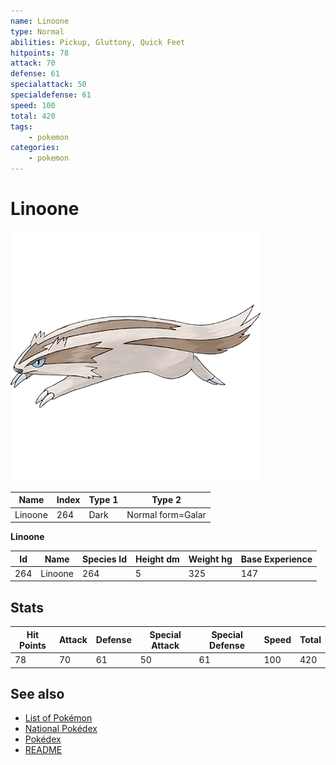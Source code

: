 ```yaml
---
name: Linoone
type: Normal
abilities: Pickup, Gluttony, Quick Feet
hitpoints: 78
attack: 70
defense: 61
specialattack: 50
specialdefense: 61
speed: 100
total: 420
tags:
    - pokemon
categories:
    - pokemon
---
```


# Linoone


![Linoone](images/264.png)

| **Name** | **Index** | **Type 1** | **Type 2** |
|----|----|----|----|
| Linoone | 264 | Dark | Normal form=Galar  |

**Linoone** 




| **Id** | **Name** | **Species Id** | **Height dm** | **Weight hg** | **Base Experience** |
|--------|----------|----------------|------------|------------|---------------------|
| 264 | Linoone | 264 | 5 | 325 | 147 |



## Stats

| **Hit Points** | **Attack** | **Defense** | **Special Attack** | **Special Defense** | **Speed** | **Total** |
|----------------|------------|-------------|--------------------|---------------------|-----------|-----------|
| 78 | 70 | 61 | 50 | 61 | 100 | 420 |

## See also

- [List of Pokémon](../pokemon.md)
- [National Pokédex](../national_pokedex.md)
- [Pokédex](../pokedex.md)
- [README](../README.md)
